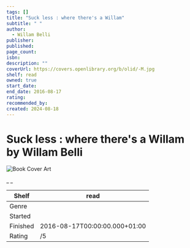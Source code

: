 ```yaml
---
tags: []
title: "Suck less : where there's a Willam"
subtitle: " "
author:
  - Willam Belli
publisher:
published:
page_count:
isbn:
description: ""
coverUrl: https://covers.openlibrary.org/b/olid/-M.jpg
shelf: read
owned: true
start_date:
end_date: 2016-08-17
rating:
recommended_by:
created: 2024-08-18
---
```


# Suck less : where there's a Willam by Willam Belli

![Book Cover Art](https://covers.openlibrary.org/b/olid/-M.jpg)

_ _

| Shelf | read |
| --- | --- |
| Genre |  |
| Started |  |
| Finished | 2016-08-17T00:00:00.000+01:00 |
| Rating | /5 |

